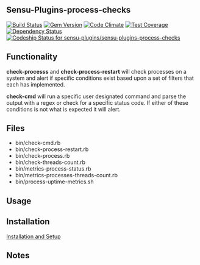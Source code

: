 ## Sensu-Plugins-process-checks

[![Build Status](https://travis-ci.org/sensu-plugins/sensu-plugins-process-checks.svg?branch=master)](https://travis-ci.org/sensu-plugins/sensu-plugins-process-checks)
[![Gem Version](https://badge.fury.io/rb/sensu-plugins-process-checks.svg)](http://badge.fury.io/rb/sensu-plugins-process-checks)
[![Code Climate](https://codeclimate.com/github/sensu-plugins/sensu-plugins-process-checks/badges/gpa.svg)](https://codeclimate.com/github/sensu-plugins/sensu-plugins-process-checks)
[![Test Coverage](https://codeclimate.com/github/sensu-plugins/sensu-plugins-process-checks/badges/coverage.svg)](https://codeclimate.com/github/sensu-plugins/sensu-plugins-process-checks)
[![Dependency Status](https://gemnasium.com/sensu-plugins/sensu-plugins-process-checks.svg)](https://gemnasium.com/sensu-plugins/sensu-plugins-process-checks)
[![Codeship Status for sensu-plugins/sensu-plugins-process-checks](https://codeship.com/projects/feb27000-d25e-0132-6aab-4ad10baf29cc/status?branch=master)](https://codeship.com/projects/77521)

## Functionality

**check-processs** and **check-process-restart**  will check processes on a system and alert if specific conditions exist based upon a set of filters that each has implemented.

**check-cmd** will run a specific user designated command and parse the output with a regex or check for a specific status code.  If either of these conditions is not what is expected it will alert.

## Files
 * bin/check-cmd.rb
 * bin/check-process-restart.rb
 * bin/check-process.rb
 * bin/check-threads-count.rb
 * bin/metrics-process-status.rb
 * bin/metrics-processes-threads-count.rb
 * bin/process-uptime-metrics.sh

## Usage

## Installation

[Installation and Setup](http://sensu-plugins.io/docs/installation_instructions.html)

## Notes
